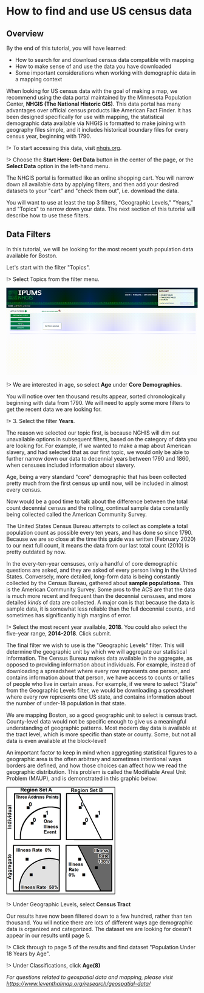 [](guide.md "yes")


# How to find and use US census data

## Overview
By the end of this tutorial, you will have learned:

- How to search for and download census data compatible with mapping
- How to make sense of and use the data you have downloaded
- Some important considerations when working with demographic data in a mapping context

When looking for US census data with the goal of making a map, we recommend using the data portal maintained by the Minnesota Population Center, **NHGIS (The National Historic GIS)**. This data portal has many advantages over official census products like American Fact Finder. It has been designed specifically for use with mapping, the statistical demographic data available via NHGIS is formatted to make joining with geography files simple, and it includes historical boundary files for every census year, beginning with 1790.

!>  To start accessing this data, visit [nhgis.org](https://nhgis.org/ "nhgis.org").

!>  Choose the **Start Here: Get Data** button in the center of the page, or the **Select Data** option in the left-hand menu. 

The NHGIS portal is formatted like an online shopping cart. You will narrow down all available data by applying filters, and then add your desired datasets to your "cart" and "check them out", i.e. download the data. 

You will want to use at least the top 3 filters, "Geographic Levels," "Years," and "Topics" to narrow down your data. The next section of this tutorial will describe how to use these filters.

## Data Filters
In this tutorial, we will be looking for the most recent youth population data available for Boston.

Let's start with the filter "Topics". 

!>  Select Topics from the filter menu. 

![topics](/media/gif/topics.gif)

!>  We are interested in age, so select **Age** under **Core Demographics**.

You will notice over ten thousand results appear, sorted chronologically beginning with data from 1790. We will need to apply some more filters to get the recent data we are looking for. 

!> 3. Select the filter **Years**. 

The reason we selected our topic first, is because NGHIS will dim out unavailable options in subsequent filters, based on the category of data you are looking for. For example, if we wanted to make a map about American slavery, and had selected that as our first topic, we would only be able to further narrow down our data to decennial years between 1790 and 1860, when censuses included information about slavery. 

Age, being a very standard "core" demographic that has been collected pretty much from the first census up until now, will be included in almost every census.

Now would be a good time to talk about the difference between the total count decennial census and the rolling, continual sample data constantly being collected called the American Community Survey.

The United States Census Bureau attempts to collect as complete a total population count as possible every ten years, and has done so since 1790. Because we are so close at the time this guide was written (February 2020) to our next full count, it means the data from our last total count (2010) is pretty outdated by now.

In the every-ten-year censuses, only a handful of core demographic questions are asked, and they are asked of every person living in the United States. Conversely, more detailed, long-form data is being constantly collected by the Census Bureau, gathered about **sample populations**. This is the American Community Survey. Some pros to the ACS are that the data is much more recent and frequent than the decennial censuses, and more detailed *kinds* of data are collected. A major con is that because the data is sample data, it is somewhat less reliable than the full decennial counts, and sometimes has significantly high margins of error. 

!>  Select the most recent year available, **2018**. You could also select the five-year range, **2014-2018**. Click submit.

The final filter we wish to use is the "Geographic Levels" filter. This will determine the geographic unit by which we will aggregate our statistical information. The Census Bureau makes data available in the aggregate, as opposed to providing information about individuals. For example, instead of downloading a spreadsheet where every row represents one person, and contains information about that person, we have access to counts or tallies of people who live in certain areas. For example, if we were to select "State" from the Geographic Levels filter, we would be downloading a spreadsheet where every row represents one US state, and contains information about the number of under-18 population in that state. 


We are mapping Boston, so a good geographic unit to select is census tract. County-level data would not be specific enough to give us a meaningful understanding of geographic patterns. Most modern day data is available at the tract level, which is more specific than state or county. Some, but not all data is even available at the block-level!


An important factor to keep in mind when aggregating statistical figures to a geographic area is the often arbitrary and sometimes intentional ways borders are defined, and how those choices can affect how we read the geographic distribution. This problem is called the Modifiable Areal Unit Problem (MAUP), and is demonstrated in this graphic below:

![maup](/media/img/maup.png)


!>  Under Geographic Levels, select **Census Tract**

Our results have now been filtered down to a few hundred, rather than ten thousand. You will notice there are lots of different ways age demographic data is organized and categorized. The dataset we are looking for doesn't appear in our results until page 5.


!>  Click through to page 5 of the results and find dataset "Population Under 18 Years by Age". 


!>  Under Classifications, click **Age(8)**






*For questions related to geospatial data and mapping, please visit https://www.leventhalmap.org/research/geospatial-data/*
